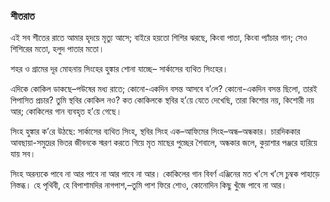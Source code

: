 ### শীতরাত

এই সব শীতের রাতে আমার হৃদয়ে মৃত্যু আসে;
বাইরে হয়তো শিশির ঝরছে, কিংবা পাতা,
কিংবা প্যাঁচার গান; সেও শিশিরের মতো, হলুদ পাতার মতো।

শহর ও গ্রামের দূর মোহনায় সিংহের হুঙ্কার শোনা যাচ্ছে–
সার্কাসের ব্যথিত সিংহের।

এদিকে কোকিল ডাকছে–পউষের মধ্য রাতে;
কোনো-একদিন বসন্ত আসবে ব’লে?
কোনো-একদিন বসন্ত ছিলো, তারই পিপাসিত প্রচার?
তুমি স্থবির কোকিল নও? কত কোকিলকে স্থবির হ’য়ে যেতে দেখেছি,
তারা কিশোর নয়,
কিশোরী নয় আর;
কোকিলের গান ব্যবহৃত হ’য়ে গেছে।

সিংহ হুঙ্কার ক’রে উঠছে:
সার্কাসের ব্যথিত সিংহ,
স্থবির সিংহ এক–আফিমের সিংহ–অন্ধ–অন্ধকার।
চারদিককার আবছায়া-সমুদ্রের ভিতর জীবনকে স্মরণ করতে গিয়ে
মৃত মাছের পুচ্ছের শৈবালে, অন্ধকার জলে, কুয়াশার পঞ্জরে হারিয়ে যায় সব।

সিংহ অরন্যকে পাবে না আর
পাবে না আর
পাবে না আর।
কোকিলের গান
বিবর্ণ এঞ্জিনের মত খ'সে খ’সে
চুম্বক পাহাড়ে নিস্তব্ধ।
হে পৃথিবী,
হে বিপাশামদির নাগপাশ,–তুমি
পাশ ফিরে শোও,
কোনোদিন কিছু খুঁজে পাবে না আর।